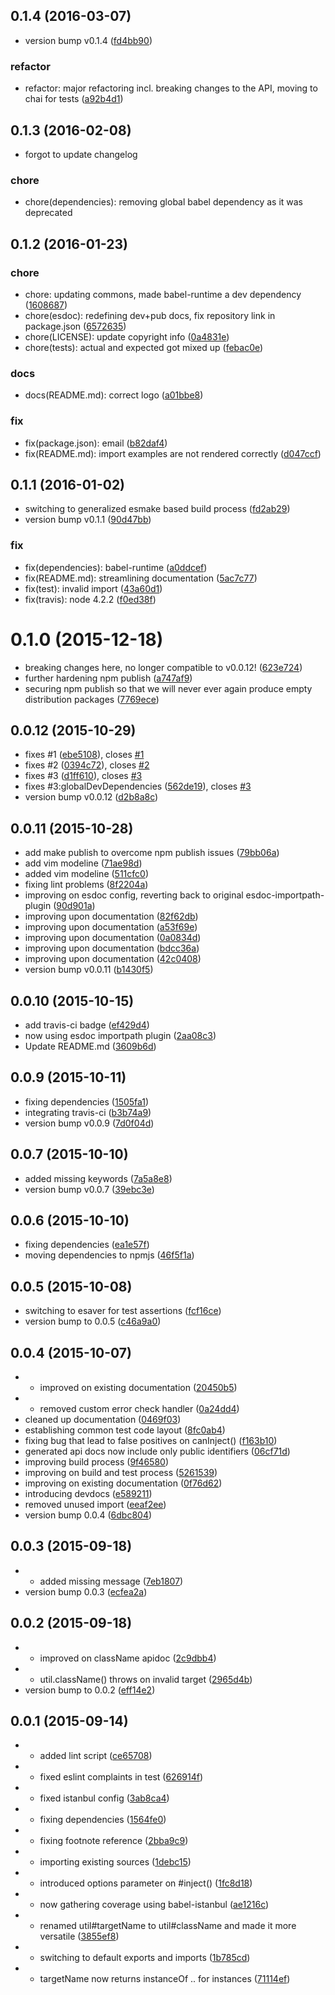 <a name="0.1.4"></a>
## 0.1.4 (2016-03-07)


* version bump v0.1.4 ([fd4bb90](https://github.com/coldrye-es/inxs-common/commit/fd4bb90))

### refactor

* refactor: major refactoring incl. breaking changes to the API, moving to chai for tests ([a92b4d1](https://github.com/coldrye-es/inxs-common/commit/a92b4d1))



<a name="0.1.3"></a>
## 0.1.3 (2016-02-08)


* forgot to update changelog

### chore

* chore(dependencies): removing global babel dependency as it was deprecated



<a name="0.1.2"></a>
## 0.1.2 (2016-01-23)


### chore

* chore: updating commons, made babel-runtime a dev dependency ([1608687](https://github.com/coldrye-es/inxs-common/commit/1608687))
* chore(esdoc): redefining dev+pub docs, fix repository link in package.json ([6572635](https://github.com/coldrye-es/inxs-common/commit/6572635))
* chore(LICENSE): update copyright info ([0a4831e](https://github.com/coldrye-es/inxs-common/commit/0a4831e))
* chore(tests): actual and expected got mixed up ([febac0e](https://github.com/coldrye-es/inxs-common/commit/febac0e))

### docs

* docs(README.md): correct logo ([a01bbe8](https://github.com/coldrye-es/inxs-common/commit/a01bbe8))

### fix

* fix(package.json): email ([b82daf4](https://github.com/coldrye-es/inxs-common/commit/b82daf4))
* fix(README.md): import examples are not rendered correctly ([d047ccf](https://github.com/coldrye-es/inxs-common/commit/d047ccf))



<a name="0.1.1"></a>
## 0.1.1 (2016-01-02)


* switching to generalized esmake based build process ([fd2ab29](https://github.com/coldrye-es/inxs-common/commit/fd2ab29))
* version bump v0.1.1 ([90d47bb](https://github.com/coldrye-es/inxs-common/commit/90d47bb))

### fix

* fix(dependencies): babel-runtime ([a0ddcef](https://github.com/coldrye-es/inxs-common/commit/a0ddcef))
* fix(README.md): streamlining documentation ([5ac7c77](https://github.com/coldrye-es/inxs-common/commit/5ac7c77))
* fix(test): invalid import ([43a60d1](https://github.com/coldrye-es/inxs-common/commit/43a60d1))
* fix(travis): node 4.2.2 ([f0ed38f](https://github.com/coldrye-es/inxs-common/commit/f0ed38f))



<a name="0.1.0"></a>
# 0.1.0 (2015-12-18)


* breaking changes here, no longer compatible to v0.0.12! ([623e724](https://github.com/coldrye-es/inxs-common/commit/623e724))
* further hardening npm publish ([a747af9](https://github.com/coldrye-es/inxs-common/commit/a747af9))
* securing npm publish so that we will never ever again produce empty distribution packages ([7769ece](https://github.com/coldrye-es/inxs-common/commit/7769ece))



<a name="0.0.12"></a>
## 0.0.12 (2015-10-29)


* fixes #1 ([ebe5108](https://github.com/coldrye-es/inxs-common/commit/ebe5108)), closes [#1](https://github.com/coldrye-es/inxs-common/issues/1)
* fixes #2 ([0394c72](https://github.com/coldrye-es/inxs-common/commit/0394c72)), closes [#2](https://github.com/coldrye-es/inxs-common/issues/2)
* fixes #3 ([d1ff610](https://github.com/coldrye-es/inxs-common/commit/d1ff610)), closes [#3](https://github.com/coldrye-es/inxs-common/issues/3)
* fixes #3:globalDevDependencies ([562de19](https://github.com/coldrye-es/inxs-common/commit/562de19)), closes [#3](https://github.com/coldrye-es/inxs-common/issues/3)
* version bump v0.0.12 ([d2b8a8c](https://github.com/coldrye-es/inxs-common/commit/d2b8a8c))



<a name="0.0.11"></a>
## 0.0.11 (2015-10-28)


* add make publish to overcome npm publish issues ([79bb06a](https://github.com/coldrye-es/inxs-common/commit/79bb06a))
* add vim modeline ([71ae98d](https://github.com/coldrye-es/inxs-common/commit/71ae98d))
* added vim modeline ([511cfc0](https://github.com/coldrye-es/inxs-common/commit/511cfc0))
* fixing lint problems ([8f2204a](https://github.com/coldrye-es/inxs-common/commit/8f2204a))
* improving on esdoc config, reverting back to original esdoc-importpath-plugin ([90d901a](https://github.com/coldrye-es/inxs-common/commit/90d901a))
* improving upon documentation ([82f62db](https://github.com/coldrye-es/inxs-common/commit/82f62db))
* improving upon documentation ([a53f69e](https://github.com/coldrye-es/inxs-common/commit/a53f69e))
* improving upon documentation ([0a0834d](https://github.com/coldrye-es/inxs-common/commit/0a0834d))
* improving upon documentation ([bdcc36a](https://github.com/coldrye-es/inxs-common/commit/bdcc36a))
* improving upon documentation ([42c0408](https://github.com/coldrye-es/inxs-common/commit/42c0408))
* version bump v0.0.11 ([b1430f5](https://github.com/coldrye-es/inxs-common/commit/b1430f5))



<a name="0.0.10"></a>
## 0.0.10 (2015-10-15)


* add travis-ci badge ([ef429d4](https://github.com/coldrye-es/inxs-common/commit/ef429d4))
* now using esdoc importpath plugin ([2aa08c3](https://github.com/coldrye-es/inxs-common/commit/2aa08c3))
* Update README.md ([3609b6d](https://github.com/coldrye-es/inxs-common/commit/3609b6d))



<a name="0.0.9"></a>
## 0.0.9 (2015-10-11)


* fixing dependencies ([1505fa1](https://github.com/coldrye-es/inxs-common/commit/1505fa1))
* integrating travis-ci ([b3b74a9](https://github.com/coldrye-es/inxs-common/commit/b3b74a9))
* version bump v0.0.9 ([7d0f04d](https://github.com/coldrye-es/inxs-common/commit/7d0f04d))



<a name="0.0.7"></a>
## 0.0.7 (2015-10-10)


* added missing keywords ([7a5a8e8](https://github.com/coldrye-es/inxs-common/commit/7a5a8e8))
* version bump v0.0.7 ([39ebc3e](https://github.com/coldrye-es/inxs-common/commit/39ebc3e))



<a name="0.0.6"></a>
## 0.0.6 (2015-10-10)


* fixing dependencies ([ea1e57f](https://github.com/coldrye-es/inxs-common/commit/ea1e57f))
* moving dependencies to npmjs ([46f5f1a](https://github.com/coldrye-es/inxs-common/commit/46f5f1a))



<a name="0.0.5"></a>
## 0.0.5 (2015-10-08)


* switching to esaver for test assertions ([fcf16ce](https://github.com/coldrye-es/inxs-common/commit/fcf16ce))
* version bump to 0.0.5 ([c46a9a0](https://github.com/coldrye-es/inxs-common/commit/c46a9a0))



<a name="0.0.4"></a>
## 0.0.4 (2015-10-07)


* - improved on existing documentation ([20450b5](https://github.com/coldrye-es/inxs-common/commit/20450b5))
* - removed custom error check handler ([0a24dd4](https://github.com/coldrye-es/inxs-common/commit/0a24dd4))
* cleaned up documentation ([0469f03](https://github.com/coldrye-es/inxs-common/commit/0469f03))
* establishing common test code layout ([8fc0ab4](https://github.com/coldrye-es/inxs-common/commit/8fc0ab4))
* fixing bug that lead to false positives on canInject() ([f163b10](https://github.com/coldrye-es/inxs-common/commit/f163b10))
* generated api docs now include only public identifiers ([06cf71d](https://github.com/coldrye-es/inxs-common/commit/06cf71d))
* improving build process ([9f46580](https://github.com/coldrye-es/inxs-common/commit/9f46580))
* improving on build and test process ([5261539](https://github.com/coldrye-es/inxs-common/commit/5261539))
* improving on existing documentation ([0f76d62](https://github.com/coldrye-es/inxs-common/commit/0f76d62))
* introducing devdocs ([e589211](https://github.com/coldrye-es/inxs-common/commit/e589211))
* removed unused import ([eeaf2ee](https://github.com/coldrye-es/inxs-common/commit/eeaf2ee))
* version bump 0.0.4 ([6dbc804](https://github.com/coldrye-es/inxs-common/commit/6dbc804))



<a name="0.0.3"></a>
## 0.0.3 (2015-09-18)


* - added missing message ([7eb1807](https://github.com/coldrye-es/inxs-common/commit/7eb1807))
* version bump 0.0.3 ([ecfea2a](https://github.com/coldrye-es/inxs-common/commit/ecfea2a))



<a name="0.0.2"></a>
## 0.0.2 (2015-09-18)


* - improved on className apidoc ([2c9dbb4](https://github.com/coldrye-es/inxs-common/commit/2c9dbb4))
* - util.className() throws on invalid target ([2965d4b](https://github.com/coldrye-es/inxs-common/commit/2965d4b))
* version bump to 0.0.2 ([eff14e2](https://github.com/coldrye-es/inxs-common/commit/eff14e2))



<a name="0.0.1"></a>
## 0.0.1 (2015-09-14)


* - added lint script ([ce65708](https://github.com/coldrye-es/inxs-common/commit/ce65708))
* - fixed eslint complaints in test ([626914f](https://github.com/coldrye-es/inxs-common/commit/626914f))
* - fixed istanbul config ([3ab8ca4](https://github.com/coldrye-es/inxs-common/commit/3ab8ca4))
* - fixing dependencies ([1564fe0](https://github.com/coldrye-es/inxs-common/commit/1564fe0))
* - fixing footnote reference ([2bba9c9](https://github.com/coldrye-es/inxs-common/commit/2bba9c9))
* - importing existing sources ([1debc15](https://github.com/coldrye-es/inxs-common/commit/1debc15))
* - introduced options parameter on #inject() ([1fc8d18](https://github.com/coldrye-es/inxs-common/commit/1fc8d18))
* - now gathering coverage using babel-istanbul ([ae1216c](https://github.com/coldrye-es/inxs-common/commit/ae1216c))
* - renamed util#targetName to util#className and made it more versatile ([3855ef8](https://github.com/coldrye-es/inxs-common/commit/3855ef8))
* - switching to default exports and imports ([1b785cd](https://github.com/coldrye-es/inxs-common/commit/1b785cd))
* - targetName now returns instanceOf .. for instances ([71114ef](https://github.com/coldrye-es/inxs-common/commit/71114ef))




